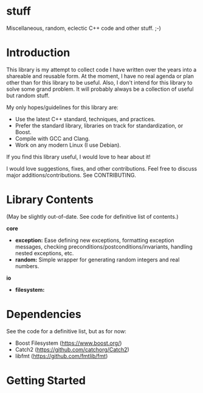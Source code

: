 # stuff

Miscellaneous, random, eclectic C++ code and other stuff. ;-)

# Introduction

This library is my attempt to collect code I have written over the years into
a shareable and reusable form. At the moment, I have no real agenda or plan
other than for this library to be useful. Also, I don't intend for this library
to solve some grand problem. It will probably always be a collection of useful
but random stuff.

My only hopes/guidelines for this library are:
* Use the latest C++ standard, techniques, and practices.
* Prefer the standard library, libraries on track for standardization, or Boost.
* Compile with GCC and Clang.
* Work on any modern Linux (I use Debian).

If you find this library useful, I would love to hear about it!

I would love suggestions, fixes, and other contributions. Feel free to discuss
major additions/contributions. See CONTRIBUTING.

# Library Contents
(May be slightly out-of-date. See code for definitive list of contents.)

**core**
  * **exception:** Ease defining new exceptions, formatting exception messages,
  checking preconditions/postconditions/invariants, handling nested exceptions,
  etc.
  * **random:** Simple wrapper for generating random integers and real numbers.

**io**
  * **filesystem:**

# Dependencies

See the code for a definitive list, but as for now:
* Boost Filesystem (https://www.boost.org/)
* Catch2 (https://github.com/catchorg/Catch2)
* libfmt (https://github.com/fmtlib/fmt)

# Getting Started
